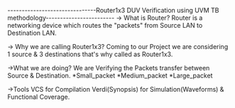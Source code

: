 -------------------------------Router1x3 DUV Verification using UVM TB methodology------------------------
-> What is Router?
Router is a networking device which routes the "packets" from Source LAN to Destination LAN. 

-> Why we are calling Router1x3?
Coming to our Project we are considering 1 source & 3 destinations that's why called as Router1x3.

->What we are doing?
We are Verifying the Packets transfer between Source & Destination.
*Small_packet
*Medium_packet
*Large_packet

->Tools 
VCS for Compilation
Verdi(Synopsis) for Simulation(Waveforms) & Functional Coverage.
